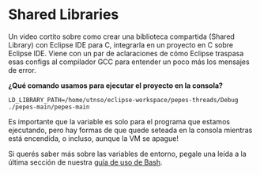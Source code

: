 # Shared Libraries

Un video cortito sobre como crear una biblioteca compartida (Shared Library) con
Eclipse IDE para C, integrarla en un proyecto en C sobre Eclipse IDE. Viene con
un par de aclaraciones de cómo Eclipse traspasa esas configs al compilador GCC
para entender un poco más los mensajes de error.

<YouTube v="A6dhc9cCI18"/>

**¿Qué comando usamos para ejecutar el proyecto en la consola?**

```bash:no-line-numbers
LD_LIBRARY_PATH=/home/utnso/eclipse-workspace/pepes-threads/Debug ./pepes-main/pepes-main
```

Es importante que la variable es solo para el programa que estamos ejecutando,
pero hay formas de que quede seteada en la consola mientras está encendida, o
incluso, aunque la VM se apague!

Si querés saber más sobre las variables de entorno, pegale una leída a la última
sección de nuestra
[guía de uso de Bash](../consola/bash.md#variables-de-entorno).
